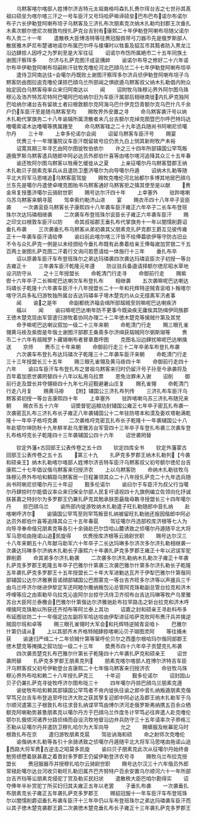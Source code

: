 <!-- { "loadSidebar": true } -->
　　乌黙客喀尔喀部人姓博尔济吉特元太祖裔格哷森扎扎赉尔珲台吉之七世孙其髙祖曰硕垒为喀尔喀三汗之一号车臣汗又号玛哈萨嘛谛硕垒巴布巴布诺尔布诺尔布子六长伊勒登阿喇布坦子乌黙客及三济扎布次朋素克次纳木扎勒均封郡王次垂扎木素次额尔徳尼次根敦均授扎萨克台吉别有康熙二十年伊勒登阿喇布坦随父诺尔布入贡二十一年
　　遣散秩大臣博洛特等往赉冠服佩带弓刀器币先是俄罗斯部人散居雅木萨尼布楚诸地诺尔布属巴尔呼与接壤时以牲畜及貂互市其黠者防入黒龙江沿边肆掠人因呼之为罗刹至是大军往征
　　诏诺尔布饬所属絶市二十五年同族土谢图汗察珲多
　　尔济与扎萨克图汗成衮搆衅
　　谕诺尔布导之修好二十六年诺尔布卒伊勒登阿喇布坦嗣称汗驻牧克噜伦河北巴顔乌兰二十七年伊勒登阿喇布坦卒
　　遣侍卫阿南达往会噶尔丹既败土谢图汗察珲多尔济兵侦伊勒登阿喇布坦子乌黙客防由图拉逾克噜伦谋掠巴顔乌兰所部闻之惧欲遁乌黙客叔父纳木扎勒倡内附众始定因白乌黙客母率众来归阿南达以
　　闻
　　诏附牧乌珠穆沁界外阿尔图乌珠穆沁及浩齐特苏尼特阿巴噶阿巴哈纳尔旧为车臣汗属部后相继南徙内扎萨克独阿巴哈纳尔诸台吉有留故土者曰根敦额尔克阿海乌巴什伊克岱青额尔克乌巴什凡千余户仍车臣汗至是随乌黙客至均
　　赐牧界外安置之寻
　　命乌黙客袭汗号以纳木扎勒代掌旗务二十八年谕辑所属溃散者未几台吉额尔克绰克图暨巴尔呼巴特玛达噜噶索诺木达噜噶等携属踵至
　　命乌黙客辖之二十九年选兵随尚书阿喇尼侦噶尔丹
　　三十年
　　上幸多伦诺尔会阅
　　诏留乌黙客车臣汗号
　　赐宴
　　优赉三十一年理藩院议车臣汗既留故号应仍贡九白上悯其新附牧产未裕
　　诏寛其期三年寻乞由阿尔图徙牧伯依尔
　　许之三十四年所部镇国公罕笃叛遁俄罗斯乌黙客遣兵随郎中阿必达员外郎伯什喜等由喀尔喀河追降其众三十五年春
　　谕还牧阿尔图乌黙客以牲瘠乞缓徙从之夏
　　上亲征噶尔丹乌黙客暨郡王纳木扎勒贝子朋素克率兵从且遣防卫墨济噶尔为向导噶尔丹遁
　　诏纳木扎勒等随平北大将军马思喀追乌黙客扈驾旋
　　赐牧克噜伦河北翁都尔多博其地居巴顔乌兰东先是噶尔丹遣使卓哩克图贻书乌黙客通好乌黙客拒之擒其使至是以献
　　赉金帛复授墨济噶尔云骑尉世职
　　赐号达尔汗四十年
　　上幸塞外
　　驻跸喀喇乌苏乌黙客来朝寻扈
　　驾幸索约勒济山进
　　宴
　　赐衣币四十八年卒子衮臣袭
　　一次袭衮臣乌黙客长子康熙四十八年袭车臣汗雍正六年卒子二长车布登班珠尔次达玛璘相继袭
　　二次袭车布登班珠尔衮臣长子雍正六年袭车臣汗
　　赐之印文曰根敦车臣汗以防
　　命其叔祖郡王垂扎布代掌旗务十一年以闇懦削爵诏垂扎布袭
　　三次袭垂扎布乌黙客从弟初袭其父朋素克扎萨克郡王爵互见彼传雍正十一年袭车臣汗请给俸
　　谕曰前此喀尔喀三汗皆不给俸葢欲伊等守防古旧业不令与众扎萨克一例是以未经颁给今垂扎布既有此奏着给亲王俸每嵗加赏银二千五百两土谢图扎萨克图二汗着行文询问若愿请给一体施行十三年
　　垂扎布卒
　　诏以原袭车臣汗车布登班珠尔之弟达玛璘袭四次袭达玛璘衮臣次子初授一等台吉雍正十
　　三年袭车臣汗乾隆元年遵
　　防议驻兵备邉请择额尔徳尼昭水草地设汛防守从
　　之十三年授盟长
　　命乾清门行走寻
　　命御前行走
　　赐紫辔十六年卒子二长嘛呢巴达喇次车布登扎布
　　相继袭
　　五次袭嘛呢巴达喇达玛璘长子乾隆十六年袭车臣汗十八年授盟长二十一年和托辉特逆贼青衮咱卜叛喀尔喀守汛兵多私归游牧独所属台吉达玛璘率子塔木楚克约从众无擅离军汛者事
　　闻
　　谕之是年
　　命副都统济福会缉所部刼贼至则嘛呢巴达喇疾济
　　福以
　　闻
　　谕曰嘛呢巴达喇年防不更事今既染疾无庸俟其防缉伊同族郡王徳木楚克现由军营遣归游牧着协同办理二十二年徳木楚克等擒贼什第及其党
　　命予嘛呢巴达喇议叙加一级二十三年来朝
　　命乾清门行走
　　赐三眼孔雀翎黄马褂及紫辔是年偕土谢图汗部郡王桑斋多尔济缉获刼贼阿尔弼斯瑚等
　　赉币二十六年有刼贼罗卜藏锡喇布者冒章嘉呼图
　　克图名沿边肆扰嘛呢巴达喇擒送
　　京师
　　赉币三十年来朝
　　命御前行走三十二年卒弟车布登扎布袭
　　六次袭车布登扎布达玛璘次子乾隆三十二年袭车臣汗来朝
　　命乾清门行走三十三年授盟长三十五年
　　赐三眼孔雀翎及黄马褂四十年
　　命御前行走四十六年
　　谕曰车臣汗车布登扎布之曽祖乌黙客来归时仍留汗号子孙至今承袭将及百年着加恩世袭罔替四十八年以私用乌拉票
　　恩免治罪未入谢
　　诏削
　　御前行走及盟长并夺翎褂四十九年七月迎觐避暑山庄复
　　赐孔雀翎
　　命乾清门行走八月复
　　赐黄马褂
　　【附】辅国公三济扎布列传
　　三济扎布车臣汗乌黙客弟初授一等台吉康熙四十年
　　上幸塞外
　　驻跸喀喇乌苏三济扎布随兄来朝
　　赐衣币五十六年
　　诏奬督驼运粮功封辅国公雍正七年卒子密瓦扎布袭一次袭密瓦扎布三济扎布长子雍正八年袭辅国公十二年驻防塔本和漠及委欢塔勒满乾隆十一年卒子格埒克袭
　　二次袭格埒克密瓦扎布长子乾隆十一年袭辅国公十八年赴鄂尔坤防秋十九年觧羊赴乌里雅苏台军营四十三年卒子车登扎布袭三次袭车登扎布格埒克长子乾隆四十三年袭辅国公四十六年
　　诏世袭罔替




　　钦定外藩古回部王公表传卷之五十四
　　钦定四库全书
　　钦定外藩蒙古回部王公表传卷之五十五
　　第三十九
　　扎萨克多罗郡王纳木扎勒列【今袭和硕亲王】纳木扎勒喀尔喀部人姓博尔济吉特车臣汗乌黙客叔父初号额尔徳尼台吉康熙二十七年倡议偕乌黙客来归授济农
　　上以乌黙客防
　　命纳木扎勒驻牧乌珠穆沁界外布哈和頼距乌黙客居一日程兼领其众二十八年授扎萨克二十九年选兵随尚书阿喇尼侦噶尔丹三十年迎
　　觐多伦诺尔
　　谕曰尔于车臣汗为叔父行当噶尔丹肆掠时尔能倡议率众来归保全尔部人民复吁请视四十九旗例编立佐领向化抒诚朕甚嘉之特封尔为多罗郡王仍兼扎萨克其勉承朕恩朂哉毋斁寻授盟长三十四年噶尔丹
　　掠巴顔乌兰
　　谕所部内徙游牧纳木扎勒遣子旺扎勒随郎中音扎纳
　　赴喀喇呼济尔
　　谕镇国公罕笃至则罕笃叛音扎纳被留旺扎勒驰还报因偕郎中阿必达员外郎伯什喜等追降其众三十五年春扈
　　驾征噶尔丹选部校库济根等七人为向导寻奉命偕兄朋素克等各引十余骑赴巴尔岱哈山麓诱致之侦噶尔丹遁随平北大将军马思哈由拖诺山追凯旋得
　　优赉授库济根等云骑尉世职
　　赐号达尔汉三十八年来朝五十八年献马助军六十年卒子二长达玛琳多尔济次多尔济扎勒相继袭一次袭达玛琳多尔济纳木扎勒长子康熙六十年袭扎萨克多罗郡王雍正十年以迟误军驼罪削爵
　　命其弟多尔济扎勒袭
　　二次袭多尔济扎勒纳木扎勒次子雍正十年袭扎萨克多罗郡王乾隆五年卒子巴雅尔什第袭三次袭巴雅尔什第多尔济扎勒长子乾隆五年袭扎萨克多罗郡王十五年授盟长二十年大军进勦达瓦齐于伊犁巴雅尔什第偕同部辅国公达尔济雅赛音诺顔部辅国公巴图蒙克一等台吉齐旺多尔济等以声援兵三千由乌兰呼济尔继进伊犂定军还阿睦尔撒纳叛包沁总管阿克珠勒副总管台拉克和济木呼哩等应之由索勒毕乌拉克沁逾阿尔台掠守汛侍卫齐彻布台吉达玛琳等牧产乌里雅苏台大臣阿兰泰檄会巴雅尔什第偕达尔济雅驰赴布拉罕路击之斩台拉克和济木呼哩擒阿克珠勒以所获还齐彻布等阿兰泰上其功
　　诏嘉之封和硕亲王寻赴科布多布延图驻防二十一年偕定边左副将军哈达哈由伊犁进征哈萨克败阿布赉汗兵并擒逆贼固尔班和卓等
　　赐三眼孔雀翎时大军会和托辉特逆贼青衮咱卜
　　巴雅尔什第仍请从
　　上以其部齐木齐格特贼肆掠喀喇沁贝子瑚图灵阿
　　等往捕未获
　　谕速归严缉二十二年侦贼什第等窜呼伦贝尔之西墨尔根哈玛尔偕同部郡王徳木楚克等掩擒之叙功加一级二十三年
　　奬赉币四十六年卒子贡楚克扎布袭
　　四次袭贡楚克扎布巴雅尔什第长子乾隆四十六年袭扎萨克和硕亲王
　　诏世袭罔替
　　扎萨克多罗郡王朋素克列
　　朋素克喀尔喀部人姓博尔济特吉车臣汗乌黙客叔父初号伊勒登台吉康熙二十七年偕乌黙客来归授济农
　　命驻牧乌珠穆沁界外布哈和赖二十八年授扎萨克三
　　十年迎
　　觐多伦诺尔
　　诏封固山贝子仍兼扎萨克寻徙牧呼济尔图布咙三十
　　四年噶尔丹掠巴顔乌兰朋素克遵
　　谕徙牧布哈和赖其部镇国公罕笃者不肯内徙执往谕之郎中音扎纳叛遁朋素克偕罕笃兄台吉车布登追至呼拉济大败之获其孥复迎郎中阿必达及郡王纳木扎勒军于乌尔顺河遣第三子根敦扎布往求音扎纳谍罕笃由博尔济河走俄罗斯弗纳携五百余众栖额克阿喇勒势甚惫朋素克以噶尔丹方于巴顔乌兰作度冬计罕笃必往奔遣人赴克噜伦鄂尔扎俄侬河诸界分路侦缉而自设汛牧地督沿边弁兵防守三十五年请率次子恭格三丕勒从征噶尔丹并遣防卫穆扎哈尔为大军向导
　　允之
　　赐蠎服及帐幕驼马时根敦扎布在京
　　遣归游牧朋素克扈
　　驾驻讷海和硕
　　命之射师次克噜伦
　　谕偕纳木扎勒等各引十余骑诱致之侦噶尔丹遁随平北大将军马思喀由拖诺山追西路大将军费古逆击之昭莫多凯旋
　　谕曰贝子朋素克此次从征噶尔丹始终奋勉劳绩懋着朕甚嘉之着晋封多罗郡王仍留伊勒登济农号寻
　　赐牧乌兰布拉克授盟长
　　赉冠服器币并授穆扎哈尔云骑尉世职
　　赐号达尔汉三十六年偕员外郎常禄赴噶尔达台河收贝勒旺扎勒旧属齐巴齐努特户百余安置乌尔顺河六十一年所部台吉齐珰等讼朋素克侵驼丁赏及勒买民妇状
　　遣散秩大臣巴咱尔勘得实
　　诏夺俸年半补赏驼丁所买妇归其夫雍正五年以老罢
　　子垂扎布袭
　　一次袭垂扎布朋素克长子雍正五年袭扎萨克多罗郡王
　　赐貂冠服十一年车臣汗车布登班珠尔以闇懦削爵诏垂扎布袭车臣汗十三年卒仍以车布登班珠尔之弟达玛璘袭车臣汗而以其子徳木楚克袭郡王爵二次袭徳木楚克垂扎布长子雍正十三年袭扎萨克多罗郡王
